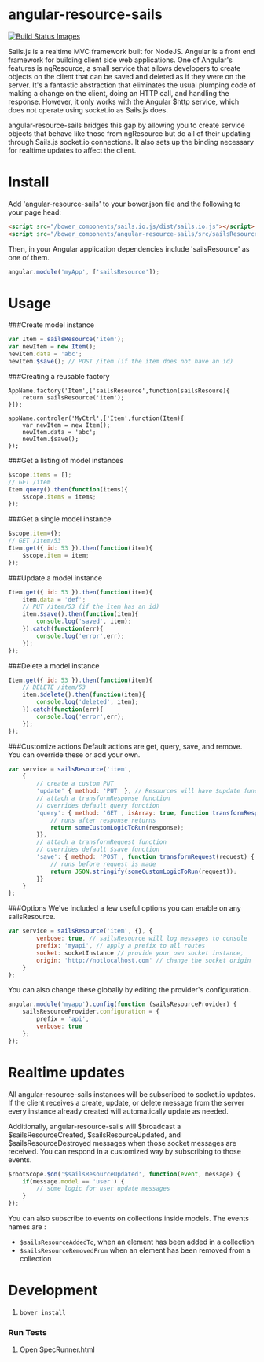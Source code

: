 angular-resource-sails
======================

<a href="https://travis-ci.org/angular-resource-sails/angular-resource-sails">
	<img src="https://travis-ci.org/angular-resource-sails/angular-resource-sails.svg" title="Build Status Images"/>
</a>

Sails.js is a realtime MVC framework built for NodeJS.
Angular is a front end framework for building client side web applications. One of Angular's features is ngResource,
a small service that allows developers to create objects on the client that can be saved and deleted as if they were on the server.
It's a fantastic abstraction that eliminates the usual plumping code of making a change on the client, doing an HTTP call, and handling the response.
However, it only works with the Angular $http service, which does not operate using socket.io as Sails.js does.

angular-resource-sails bridges this gap by allowing you to create service objects that behave like those
from ngResource but do all of their updating through Sails.js socket.io connections. It also sets up the
binding necessary for realtime updates to affect the client.

Install
=====================
Add 'angular-resource-sails' to your bower.json file and the following to your page head:
```html
<script src="/bower_components/sails.io.js/dist/sails.io.js"></script>
<script src="/bower_components/angular-resource-sails/src/sailsResource.js"></script>
```

Then, in your Angular application dependencies include 'sailsResource' as one of them.

```js
angular.module('myApp', ['sailsResource']);
```


Usage
======================

###Create model instance
```js
var Item = sailsResource('item');
var newItem = new Item();
newItem.data = 'abc';
newItem.$save(); // POST /item (if the item does not have an id)
```

###Creating a reusable factory

```
AppName.factory('Item',['sailsResource',function(sailsResoure){
    return sailsResource('item');
}]);
```

```
appName.controler('MyCtrl',['Item',function(Item){
    var newItem = new Item();
    newItem.data = 'abc';
    newItem.$save();
});
```

###Get a listing of model instances
```js
$scope.items = [];
// GET /item
Item.query().then(function(items){
    $scope.items = items;
});
```

###Get a single model instance
```js
$scope.item={};
// GET /item/53
Item.get({ id: 53 }).then(function(item){
    $scope.item = item;
});
```

###Update a model instance
```js
Item.get({ id: 53 }).then(function(item){
    item.data = 'def';
    // PUT /item/53 (if the item has an id)
    item.$save().then(function(item){
        console.log('saved', item);
    }).catch(function(err){
        console.log('error',err);
    });
});


```
###Delete a model instance
```js
Item.get({ id: 53 }).then(function(item){
    // DELETE /item/53
    item.$delete().then(function(item){
        console.log('deleted', item);
    }).catch(function(err){
        console.log('error',err);
    });
});

```

###Customize actions
Default actions are get, query, save, and remove. You can override these or add your own.
```js
var service = sailsResource('item',
	{
		// create a custom PUT
		'update' { method: 'PUT' }, // Resources will have $update function
		// attach a transformResponse function
		// overrides default query function
		'query': { method: 'GET', isArray: true, function transformResponse(response) {
			// runs after response returns
			return someCustomLogicToRun(response);
		}},
		// attach a transformRequest function
		// overrides default $save function
		'save': { method: 'POST', function transformRequest(request) {
			// runs before request is made
			return JSON.stringify(someCustomLogicToRun(request));
		}}
	}
};
```

###Options
We've included a few useful options you can enable on any sailsResource.
```js
var service = sailsResource('item', {}, {
		verbose: true, // sailsResource will log messages to console
		prefix: 'myapi', // apply a prefix to all routes
		socket: socketInstance // provide your own socket instance,
		origin: 'http://notlocalhost.com' // change the socket origin
	}
};
```
You can also change these globally by editing the provider's configuration.
```js
angular.module('myapp').config(function (sailsResourceProvider) {
	sailsResourceProvider.configuration = {
		prefix = 'api',
		verbose: true
	};
});
```

Realtime updates
===============================

All angular-resource-sails instances will be subscribed to socket.io updates. If the client receives a create, update, or
delete message from the server every instance already created will automatically update as needed.

Additionally, angular-resource-sails will $broadcast a $sailsResourceCreated, $sailsResourceUpdated, and
$sailsResourceDestroyed messages when those socket messages are received. You can respond in a customized way by
subscribing to those events.
```js
$rootScope.$on('$sailsResourceUpdated', function(event, message) {
	if(message.model == 'user') {
		// some logic for user update messages
	}
});
```

You can also subscribe to events on collections inside models. The events names are :
- `$sailsResourceAddedTo`, when an element has been added in a collection
- `$sailsResourceRemovedFrom` when an element has been removed from a collection

Development
===============================
1. `bower install`

### Run Tests
1. Open SpecRunner.html
